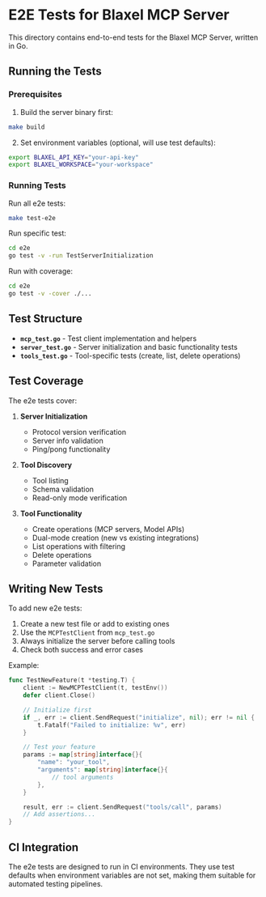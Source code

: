 # E2E Tests for Blaxel MCP Server

This directory contains end-to-end tests for the Blaxel MCP Server, written in Go.

## Running the Tests

### Prerequisites

1. Build the server binary first:
```bash
make build
```

2. Set environment variables (optional, will use test defaults):
```bash
export BLAXEL_API_KEY="your-api-key"
export BLAXEL_WORKSPACE="your-workspace"
```

### Running Tests

Run all e2e tests:
```bash
make test-e2e
```

Run specific test:
```bash
cd e2e
go test -v -run TestServerInitialization
```

Run with coverage:
```bash
cd e2e
go test -v -cover ./...
```

## Test Structure

- **`mcp_test.go`** - Test client implementation and helpers
- **`server_test.go`** - Server initialization and basic functionality tests
- **`tools_test.go`** - Tool-specific tests (create, list, delete operations)

## Test Coverage

The e2e tests cover:

1. **Server Initialization**
   - Protocol version verification
   - Server info validation
   - Ping/pong functionality

2. **Tool Discovery**
   - Tool listing
   - Schema validation
   - Read-only mode verification

3. **Tool Functionality**
   - Create operations (MCP servers, Model APIs)
   - Dual-mode creation (new vs existing integrations)
   - List operations with filtering
   - Delete operations
   - Parameter validation

## Writing New Tests

To add new e2e tests:

1. Create a new test file or add to existing ones
2. Use the `MCPTestClient` from `mcp_test.go`
3. Always initialize the server before calling tools
4. Check both success and error cases

Example:
```go
func TestNewFeature(t *testing.T) {
    client := NewMCPTestClient(t, testEnv())
    defer client.Close()

    // Initialize first
    if _, err := client.SendRequest("initialize", nil); err != nil {
        t.Fatalf("Failed to initialize: %v", err)
    }

    // Test your feature
    params := map[string]interface{}{
        "name": "your_tool",
        "arguments": map[string]interface{}{
            // tool arguments
        },
    }

    result, err := client.SendRequest("tools/call", params)
    // Add assertions...
}
```

## CI Integration

The e2e tests are designed to run in CI environments. They use test defaults when environment variables are not set, making them suitable for automated testing pipelines.
